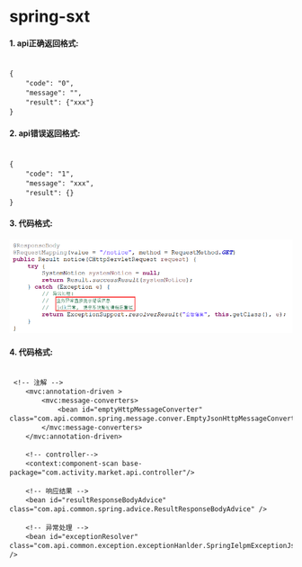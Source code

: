 # spring-sxt

#### 1. api正确返回格式:

<code>
{
    "code": "0",
	"message": "", 
	"result": {"xxx"}
}
</code>

#### 2. api错误返回格式:
<code>
{
    "code": "1",
	"message": "xxx", 
	"result": {}
}
</code>

#### 3. 代码格式:
![](https://raw.githubusercontent.com/what-sxt/spring-sxt/master/template.png)

#### 4. 代码格式:

<pre><code>
 &lt;!-- 注解 --&gt;
	&lt;mvc:annotation-driven &gt;
		&lt;mvc:message-converters&gt;
			&lt;bean id=&quot;emptyHttpMessageConverter&quot; class=&quot;com.api.common.spring.message.conver.EmptyJsonHttpMessageConverter&quot;/&gt;
		&lt;/mvc:message-converters&gt;
	&lt;/mvc:annotation-driven&gt;
	
	&lt;!-- controller--&gt;
	&lt;context:component-scan base-package=&quot;com.activity.market.api.controller&quot;/&gt;
	
	&lt;!-- 响应结果 --&gt;
	&lt;bean id=&quot;resultResponseBodyAdvice&quot; class=&quot;com.api.common.spring.advice.ResultResponseBodyAdvice&quot; /&gt;
	
	&lt;!-- 异常处理 --&gt;
	&lt;bean id=&quot;exceptionResolver&quot; class=&quot;com.api.common.exception.exceptionHanlder.SpringIelpmExceptionJsonHandler&quot; /&gt;
</code></pre>


















